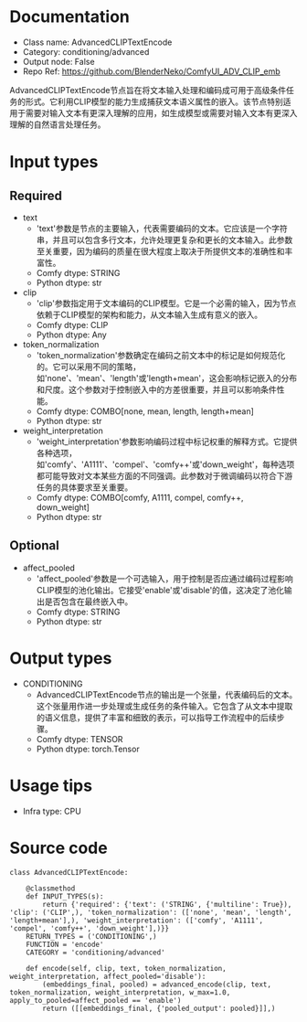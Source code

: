 # Documentation
- Class name: AdvancedCLIPTextEncode
- Category: conditioning/advanced
- Output node: False
- Repo Ref: https://github.com/BlenderNeko/ComfyUI_ADV_CLIP_emb

AdvancedCLIPTextEncode节点旨在将文本输入处理和编码成可用于高级条件任务的形式。它利用CLIP模型的能力生成捕获文本语义属性的嵌入。该节点特别适用于需要对输入文本有更深入理解的应用，如生成模型或需要对输入文本有更深入理解的自然语言处理任务。

# Input types
## Required
- text
    - 'text'参数是节点的主要输入，代表需要编码的文本。它应该是一个字符串，并且可以包含多行文本，允许处理更复杂和更长的文本输入。此参数至关重要，因为编码的质量在很大程度上取决于所提供文本的准确性和丰富性。
    - Comfy dtype: STRING
    - Python dtype: str
- clip
    - 'clip'参数指定用于文本编码的CLIP模型。它是一个必需的输入，因为节点依赖于CLIP模型的架构和能力，从文本输入生成有意义的嵌入。
    - Comfy dtype: CLIP
    - Python dtype: Any
- token_normalization
    - 'token_normalization'参数确定在编码之前文本中的标记是如何规范化的。它可以采用不同的策略，如'none'、'mean'、'length'或'length+mean'，这会影响标记嵌入的分布和尺度。这个参数对于控制嵌入中的方差很重要，并且可以影响条件性能。
    - Comfy dtype: COMBO[none, mean, length, length+mean]
    - Python dtype: str
- weight_interpretation
    - 'weight_interpretation'参数影响编码过程中标记权重的解释方式。它提供各种选项，如'comfy'、'A1111'、'compel'、'comfy++'或'down_weight'，每种选项都可能导致对文本某些方面的不同强调。此参数对于微调编码以符合下游任务的具体要求至关重要。
    - Comfy dtype: COMBO[comfy, A1111, compel, comfy++, down_weight]
    - Python dtype: str
## Optional
- affect_pooled
    - 'affect_pooled'参数是一个可选输入，用于控制是否应通过编码过程影响CLIP模型的池化输出。它接受'enable'或'disable'的值，这决定了池化输出是否包含在最终嵌入中。
    - Comfy dtype: STRING
    - Python dtype: str

# Output types
- CONDITIONING
    - AdvancedCLIPTextEncode节点的输出是一个张量，代表编码后的文本。这个张量用作进一步处理或生成任务的条件输入。它包含了从文本中提取的语义信息，提供了丰富和细致的表示，可以指导工作流程中的后续步骤。
    - Comfy dtype: TENSOR
    - Python dtype: torch.Tensor

# Usage tips
- Infra type: CPU

# Source code
```
class AdvancedCLIPTextEncode:

    @classmethod
    def INPUT_TYPES(s):
        return {'required': {'text': ('STRING', {'multiline': True}), 'clip': ('CLIP',), 'token_normalization': (['none', 'mean', 'length', 'length+mean'],), 'weight_interpretation': (['comfy', 'A1111', 'compel', 'comfy++', 'down_weight'],)}}
    RETURN_TYPES = ('CONDITIONING',)
    FUNCTION = 'encode'
    CATEGORY = 'conditioning/advanced'

    def encode(self, clip, text, token_normalization, weight_interpretation, affect_pooled='disable'):
        (embeddings_final, pooled) = advanced_encode(clip, text, token_normalization, weight_interpretation, w_max=1.0, apply_to_pooled=affect_pooled == 'enable')
        return ([[embeddings_final, {'pooled_output': pooled}]],)
```